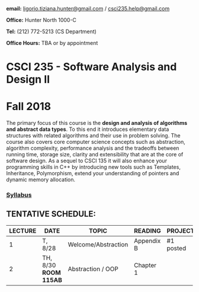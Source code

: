 **email:** ligorio.tiziana.hunter@gmail.com  / csci235.help@gmail.com 

**Office:** Hunter North 1000-C 

**Tel:** (212) 772-5213 (CS Department)

**Office Hours:** TBA or by appointment

# CSCI 235 - Software Analysis and Design II 
# Fall 2018


The primary focus of this course is the **design and analysis of algorithms and abstract data types**. To this end it introduces elementary data structures with related algorithms and their use in problem solving. The course also covers core computer science concepts such as abstraction, algorithm complexity, performance analysis and the tradeoffs between running time, storage size, clarity and extensibility that are at the core of software design. As a sequel to CSCI 135 it will also enhance your programming skills in C++ by introducing new tools such as Templates, Inheritance, Polymorphism, extend your understanding of pointers and dynamic memory allocation.


### [Syllabus](CSCI235_Fall2018_Syllabus.pdf)



## TENTATIVE SCHEDULE:

LECTURE | DATE | TOPIC | READING | PROJECT
------- | ---- | ----- | -------- | ---------
1 | T, 8/28 | Welcome/Abstraction | Appendix B | #1 posted
2 | TH,  8/30 **ROOM 115AB** | Abstraction / OOP | Chapter 1

